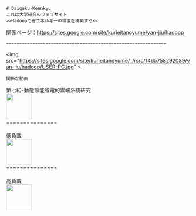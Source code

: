 ```
# Daigaku-Kennkyu
これは大学研究のウェブサイト
>>Hadoopで省エネルギーの環境を構築する<<
```
関係ページ：<a src="https://sites.google.com/site/kurieitanoyume/yan-jiu/hadoop">https://sites.google.com/site/kurieitanoyume/yan-jiu/hadoop</a>
```
=============================================================
```
<img src="https://sites.google.com/site/kurieitanoyume/_/rsrc/1465758292089/yan-jiu/hadoop/USER-PC.jpg" \>
```
関係な動画
```
第七組-動態節能省電的雲端系統研究 <br/>
<a src="https://www.youtube.com/watch?v=fMZLlxU4f6Y"><img src="https://www.youtube.com/yt/brand/media/image/YouTube-icon-full_color.png" weight=300 height=70></img></a>
<br/>
===============<br/>
<br/>
低負載 <br/>
<a src="https://www.youtube.com/watch?v=g9WdDoIiKCY"><img src="https://www.youtube.com/yt/brand/media/image/YouTube-icon-full_color.png" weight=300 height=70></img></a>
<br/>
===============<br/>
<br/>
高負載 <br/>
<a src="https://www.youtube.com/watch?v=FQM3NnkwjBw"><img src="https://www.youtube.com/yt/brand/media/image/YouTube-icon-full_color.png" weight=300 height=70></img></a>
